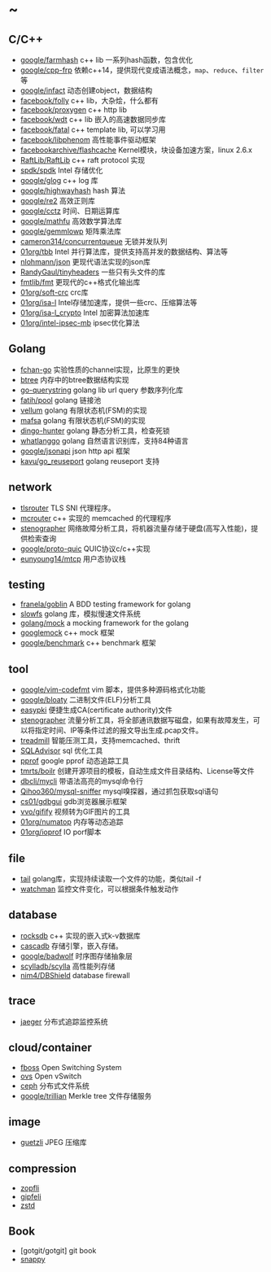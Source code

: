 # ~

## C/C++
* [google/farmhash](https://github.com/google/farmhash) c++ lib 一系列hash函数，包含优化
* [google/cpp-frp](https://github.com/google/cpp-frp) 依赖c++14，提供现代变成语法概念，`map`、`reduce`、`filter`等
* [google/infact](https://github.com/google/infact) 动态创建object，数据结构
* [facebook/folly](https://github.com/facebook/folly) c++ lib，大杂烩，什么都有
* [facebook/proxygen](https://github.com/facebook/proxygen) c++ http lib
* [facebook/wdt](https://github.com/facebook/wdt) c++ lib 嵌入的高速数据同步库
* [facebook/fatal](https://github.com/facebook/fatal) c++ template lib, 可以学习用
* [facebook/libphenom](https://github.com/facebook/libphenom) 高性能事件驱动框架
* [facebookarchive/flashcache](https://github.com/facebookarchive/flashcache) Kernel模块，块设备加速方案，linux 2.6.x
* [RaftLib/RaftLib](https://github.com/RaftLib/RaftLib) c++ raft protocol 实现
* [spdk/spdk](https://github.com/spdk/spdk) Intel 存储优化
* [google/glog](https://github.com/google/glog) c++ log 库
* [google/highwayhash](https://github.com/google/highwayhash) hash 算法
* [google/re2](https://github.com/google/re2) 高效正则库
* [google/cctz](https://github.com/google/cctz) 时间、日期运算库
* [google/mathfu](https://github.com/google/mathfu) 高效数学算法库
* [google/gemmlowp](https://github.com/google/gemmlowp) 矩阵乘法库
* [cameron314/concurrentqueue](https://github.com/cameron314/concurrentqueue) 无锁并发队列
* [01org/tbb](https://github.com/01org/tbb) Intel 并行算法库，提供支持高并发的数据结构、算法等
* [nlohmann/json](https://github.com/nlohmann/json) 更现代语法实现的json库
* [RandyGaul/tinyheaders](https://github.com/RandyGaul/tinyheaders) 一些只有头文件的库
* [fmtlib/fmt](https://github.com/fmtlib/fmt) 更现代的c++格式化输出库
* [01org/soft-crc](https://github.com/01org/soft-crc) crc库
* [01org/isa-l](https://github.com/01org/isa-l) Intel存储加速库，提供一些crc、压缩算法等
* [01org/isa-l_crypto](https://github.com/01org/isa-l_crypto) Intel 加密算法加速库
* [01org/intel-ipsec-mb](https://github.com/01org/intel-ipsec-mb) ipsec优化算法

## Golang
* [fchan-go](https://github.com/google/fchan-go) 实验性质的channel实现，比原生的更快
* [btree](https://github.com/google/btree) 内存中的btree数据结构实现
* [go-querystring](https://github.com/google/go-querystring) golang lib url query 参数序列化库
* [fatih/pool](https://github.com/fatih/pool)  golang 链接池
* [vellum](https://github.com/couchbaselabs/vellum) golang 有限状态机(FSM)的实现
* [mafsa](https://github.com/smartystreets/mafsa) golang 有限状态机(FSM)的实现
* [dingo-hunter](https://github.com/nickng/dingo-hunter) golang 静态分析工具，检查死锁
* [whatlanggo](https://github.com/abadojack/whatlanggo) golang 自然语言识别库，支持84种语言
* [google/jsonapi](https://github.com/google/jsonapi) json http api 框架
* [kavu/go_reuseport](https://github.com/kavu/go_reuseport) golang reuseport 支持

## network
* [tlsrouter](https://github.com/google/tlsrouter) TLS SNI 代理程序。
* [mcrouter](https://github.com/facebook/mcrouter) c++ 实现的 memcached 的代理程序
* [stenographer](https://github.com/google/stenographer) 网络故障分析工具，将机器流量存储于硬盘(高写入性能)，提供检索查询
* [google/proto-quic](https://github.com/google/proto-quic) QUIC协议c/c++实现
* [eunyoung14/mtcp](https://github.com/eunyoung14/mtcp) 用户态协议栈

## testing
* [franela/goblin](https://github.com/franela/goblin) A BDD testing framework for golang
* [slowfs](https://github.com/google/slowfs) golang 库，模拟慢速文件系统
* [golang/mock](https://github.com/golang/mock) a mocking framework for the golang
* [googlemock](https://github.com/google/googlemock) c++ mock 框架
* [google/benchmark](https://github.com/google/benchmark) c++ benchmark 框架

## tool
* [google/vim-codefmt](https://github.com/google/vim-codefmt) vim 脚本，提供多种源码格式化功能
* [google/bloaty](https://github.com/google/bloaty) 二进制文件(ELF)分析工具
* [easypki](https://github.com/google/easypki) 便捷生成CA(certificate authority)文件
* [stenographer](https://github.com/google/stenographer) 流量分析工具，将全部通讯数据写磁盘，如果有故障发生，可以将指定时间、IP等条件过滤的报文导出生成.pcap文件。
* [treadmill](https://github.com/facebook/treadmill) 智能压测工具，支持memcached、thrift
* [SQLAdvisor](https://github.com/Meituan-Dianping/SQLAdvisor) sql 优化工具
* [pprof](https://github.com/google/pprof) google pprof 动态追踪工具
* [tmrts/boilr](https://github.com/tmrts/boilr) 创建开源项目的模板，自动生成文件目录结构、License等文件
* [dbcli/mycli](https://github.com/dbcli/mycli) 带语法高亮的mysql命令行
* [Qihoo360/mysql-sniffer](https://github.com/Qihoo360/mysql-sniffer) mysql嗅探器，通过抓包获取sql语句
* [cs01/gdbgui](https://github.com/cs01/gdbgui) gdb浏览器展示框架
* [vvo/gifify](https://github.com/vvo/gifify) 视频转为GIF图片的工具
* [01org/numatop](https://github.com/01org/numatop) 内存等动态追踪
* [01org/ioprof](https://github.com/01org/ioprof) IO porf脚本

## file
* [tail](https://github.com/hpcloud/tail) golang库，实现持续读取一个文件的功能，类似tail -f
* [watchman](https://github.com/facebook/watchman) 监控文件变化，可以根据条件触发动作

## database
* [rocksdb](https://github.com/facebook/rocksdb) c++ 实现的嵌入式k-v数据库
* [cascadb](https://github.com/weicao/cascadb) 存储引擎，嵌入存储。
* [google/badwolf](https://github.com/google/badwolf) 时序图存储抽象层
* [scylladb/scylla](https://github.com/scylladb/scylla) 高性能列存储
* [nim4/DBShield](https://github.com/nim4/DBShield) database firewall

## trace
* [jaeger](https://github.com/uber/jaeger) 分布式追踪监控系统

## cloud/container
* [fboss](https://github.com/facebook/fboss) Open Switching System
* [ovs](https://github.com/openvswitch/ovs) Open vSwitch
* [ceph](https://github.com/ceph/ceph) 分布式文件系统
* [google/trillian](https://github.com/google/trillian) Merkle tree 文件存储服务

## image
* [guetzli](https://github.com/google/guetzli) JPEG 压缩库

## compression
* [zopfli](https://github.com/google/zopfli)
* [gipfeli](https://github.com/google/gipfeli)
* [zstd](https://github.com/facebook/zstd)

## Book
* [gotgit/gotgit] git book
* [snappy](https://github.com/google/snappy)
